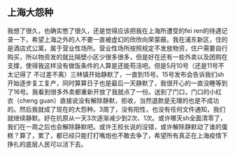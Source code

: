 ## 上海大怨种
我想了很久，也确实憋了很久，还是觉得应该把我在上海所遭受的fei ren的待遇记录一下，希望上海之外的人不要一直被虚幻的欣欣向荣蒙蔽。我在浦东新区，住的是酒店式公寓，属于营业性场所。营业性场所按照规定不发放物资，住户需要自行购买，所以物资发的就比隔壁小区少很多很多，但是好在还有一些外卖以及团购在支撑，使得我这样没有做饭条件的人算是还能苟活吧。但是5月10号（还是11号不太记得了 不过差不离）三林镇开始静默了，一直到15号。15号发布会告诉我们sh开始逐步复工复产，同时算算日子也是最后一天静默了，我很开心的一直没睡等到了16号。我看到很多外卖都重新开放了我就点了一份。送到了门口，门口的小红衣（cheng guan）直接说没有解除静默，拒收，当然退款是无理的也是不成功的。然后我就成了现在的大怨种。3周了，没有阳性，也没有任何文件通知，我们就继续静默。好在抗原从一天3次逐渐减少到2次、1次。或许哪天sh全面清零了，我们在一周之后也会解除静默吧。或许王校长说的没错，或许解除静默动了谁的蛋糕？算了，累了，都已经只能打打嘴炮也不敢去争了，希望所有真正在上海疫情下挣扎的底层人民可以活下去。
